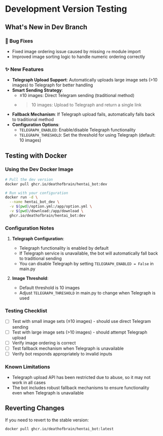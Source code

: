# Development Version Testing

## What's New in Dev Branch

### 🔧 Bug Fixes
- Fixed image ordering issue caused by missing `re` module import
- Improved image sorting logic to handle numeric ordering correctly

### ✨ New Features
- **Telegraph Upload Support**: Automatically uploads large image sets (>10 images) to Telegraph for better handling
- **Smart Sending Strategy**: 
  - ≤10 images: Direct Telegram sending (traditional method)
  - >10 images: Upload to Telegraph and return a single link
- **Fallback Mechanism**: If Telegraph upload fails, automatically falls back to traditional method
- **Configuration Options**: 
  - `TELEGRAPH_ENABLED`: Enable/disable Telegraph functionality
  - `TELEGRAPH_THRESHOLD`: Set the threshold for using Telegraph (default: 10 images)

## Testing with Docker

### Using the Dev Docker Image

```bash
# Pull the dev version
docker pull ghcr.io/deathofbrain/hentai_bot:dev

# Run with your configuration
docker run -d \
  --name hentai_bot_dev \
  -v $(pwd)/option.yml:/app/option.yml \
  -v $(pwd)/download:/app/download \
  ghcr.io/deathofbrain/hentai_bot:dev
```

### Configuration Notes

1. **Telegraph Configuration**: 
   - Telegraph functionality is enabled by default
   - If Telegraph service is unavailable, the bot will automatically fall back to traditional sending
   - You can disable Telegraph by setting `TELEGRAPH_ENABLED = False` in main.py

2. **Image Threshold**:
   - Default threshold is 10 images
   - Adjust `TELEGRAPH_THRESHOLD` in main.py to change when Telegraph is used

### Testing Checklist

- [ ] Test with small image sets (≤10 images) - should use direct Telegram sending
- [ ] Test with large image sets (>10 images) - should attempt Telegraph upload
- [ ] Verify image ordering is correct
- [ ] Test fallback mechanism when Telegraph is unavailable
- [ ] Verify bot responds appropriately to invalid inputs

### Known Limitations

- Telegraph upload API has been restricted due to abuse, so it may not work in all cases
- The bot includes robust fallback mechanisms to ensure functionality even when Telegraph is unavailable

## Reverting Changes

If you need to revert to the stable version:

```bash
docker pull ghcr.io/deathofbrain/hentai_bot:latest
```